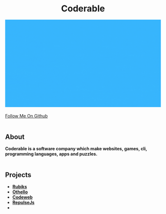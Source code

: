 <!DOCTYPE html>
<html>
<head>

</head>
<body>
<p>
<h1 align = "center"><b>Coderable</b></h1>
<img src="https://github.com/The-Coderable/.github/blob/main/profile/CODERABLE.gif?raw=true">
  <br><br>
<a href="https://github.com/CoderableOfficial"  align = "center">Follow Me On Github</a>
</b>
<br><br>
<h2>About</h2>
<b>Coderable is a software company which make websites, games, cli, programming languages, apps and puzzles.</b>
<br><br>
<h2>Projects</h2>
<b><ul>
<li><a href = "https://rubiks.coderable.studio">Rubiks</a></li>
<li><a href="othello.coderable.studio">Othello</a></li>
<li><a href="https://coderable.studio">Codeweb</a></li>
<li><a href="repulsejs.coderable.studio">RepulseJs<li>
</ul></b>

<p>
</body>
</html>
